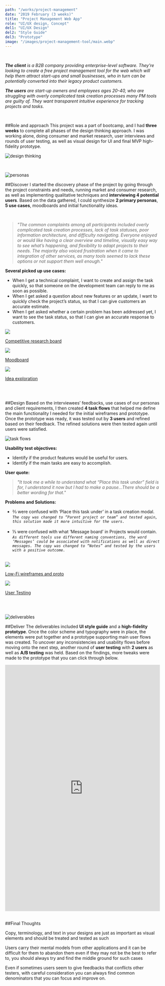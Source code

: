 ```yaml
---
path: "/works/project-management"
date: "2019 February (3 weeks)"
title: "Project Management Web App"
role: "UI/UX design, Concept"
del1: "UI/UX Design"
del2: "Style Guide"
del3: "Prototype"
image: "/images/project-management-tool/main.webp"
---
```


[design-thinking]: /images/project-management-tool/design-thinking.webp "Design thinking"
[personas]: /images/project-management-tool/personas.webp "Personas"
[taskflows]: /images/project-management-tool/taskflows.webp "Task flows"
[deliverables]: /images/project-management-tool/final.webp "Deliverables"

<br />
<div class="Works__block Container-slim">

_**The client** is a B2B company  providing enterprise-level software. They’re looking to create a free project management tool for the web which will help them attract start-ups and small businesses, who in turn can be potentially converted into their legacy product customers._

_**The users** are start-up owners and employees ages 20-40, who are struggling with overly complicated task creation processes many PM tools are guilty of. They want transparent intuitive experience for tracking projects and tasks._

</div>
<br />
<div class="Container-slim">

##Role and approach
This project was a part of bootcamp, and I had **three weeks** to complete all phases of the design thinking approach. I was working alone, doing consumer and market research, user interviews and rounds of user testing, as well as visual design for UI and final MVP high-fidelity prototype.

![design thinking][design-thinking]

</div>
<br />
<!-- two col layout -->
<div class="Works__grid__half Container__overflow">
<!-- image -->
<div class="Works__main__img">

![personas][personas]

</div><!-- image end -->
<!-- text -->
<div class="Works__main__txt self-center">

##Discover
I started the discovery phase of the project by going through the project constraints and needs, running market and consumer research, as well as implementing qualitative techniques and **interviewing 4 potential users**. Based on the data gathered, I could synthesize **2 primary personas**, **5 use cases**, moodboards and initial functionality ideas.

</div><!-- text end -->
<!-- text -->
<div class="Works__main__txt">
<br/>

>_"The common complaints among all participants included overly complicated task creation processes, lack of task statuses, poor information architecture, and difficulty navigating. Everyone enjoyed or would like having a clear overview and timeline, visually easy way to see what’s happening, and flexibility to adapt projects to their needs. The majority also voiced frustration when it came to integration of other services, as many tools seemed to lack these options or not support them well enough."_

</div><!-- text end -->
<!-- text -->
<div class="Works__main__txt">

**Several picked up use cases:**
- When I get a technical complaint, I want to create and assign the task quickly, so that someone on the development team can reply to me as soon as possible.
- When I get asked a question about new features or an update, I want to quickly check the project’s status, so that I can give customers an accurate estimate.
- When I get asked whether a certain problem has been addressed yet, I want to see the task status, so that I can give an accurate response to customers.

</div><!-- text end -->
</div><!-- two col layout end -->
<!-- two col layout -->
<div class="Works__grid__third Container__overflow">
  <a href="" class="Works__modalImg" onClick="openImg('/images/project-management-tool/competitor-research.webp')">
    <img src="/images/project-management-tool/competitor-research.webp" />
    <p>Competitive research board</p>
  </a>
  <a href="" class="Works__modalImg" onClick="openImg('/images/project-management-tool/moodboard.webp')">
    <img src="/images/project-management-tool/moodboard.webp" />
    <p>Moodboard</p>
  </a>
  <a href="" class="Works__modalImg" onClick="openImg('/images/project-management-tool/idea-exploration.jpg')">
    <img src="/images/project-management-tool/idea-exploration.jpg" />
    <p>Idea exploration</p>
  </a>
</div>
<br />
<br />
<!-- two col layout -->
<div class="Works__grid__half Container__overflow">
<!-- text -->
<div class="Works__main__txt">

##Design
Based on the interviewees’ feedbacks, use cases of our personas and client requirements, I then created **4 task flows** that helped me define the main functionality I needed for the initial wireframes and prototype. Once the prototype was ready, it was tested out by **3 users** and refined based on their feedback. The refined solutions were then tested again until users were satisfied.

</div><!-- text end -->
<!-- img -->
<div class="Works__main__img">

![task flows][taskflows]

</div><!-- img end -->
<!-- text -->
<div class="Works__main__txt">

**Usability test objectives:**
- Identify if the product features would be useful for users.
- Identify if the main tasks are easy to accomplish.

**User quote:**
>_"It took me a while to understand what “Place this task under” field is for, I understand it now but I had to make a pause...There should be a better wording for that."_

</div><!-- text end -->
<!-- text -->
<div class="Works__main__txt">

**Problems and Solutions:**
- ⅔ were confused with ‘Place this task under’ in a task creation modal.
_`The copy was changed to “Parent project or team” and tested again, this solution made it more intuitive for the users.`_
<br><br>
- ⅓ were confused with what ‘Message board’ in Projects would contain. 
_`As different tools use different naming conventions, the word ‘Messages’ could be associated with notifications as well as direct messages. The copy was changed to “Notes” and tested by the users with a positive outcome.`_

<br/>

</div><!-- text end -->
<a href="" class="Works__modalImg" onClick="openImg('/images/project-management-tool/wireframes.webp')">
  <img src="/images/project-management-tool/wireframes.webp" />
  <p>Low-Fi wireframes and proto</p>
</a>
<a href="" class="Works__modalImg" onClick="openImg('/images/project-management-tool/tester.jpg')">
  <img src="/images/project-management-tool/tester.jpg" />
  <p>User Testing</p>
</a>
</div><!-- two col layout end -->
<br />
<br />
<!-- two col layout -->
<div class="Works__grid__half Container__overflow">
<!-- img -->
<div class="Works__main__img">

![deliverables][deliverables]

</div><!-- img end -->
<!-- text -->
<div class="Works__main__txt">

##Deliver
The deliverables included **UI style guide** and a **high-fidelity prototype**. Once the color scheme and typography were in place, the elements were put together and a prototype supporting main user flows was created. To uncover any inconsistencies and usability flows before moving onto the next step, another round of **user testing** with **2 users** as well as **A/B testing** was held. Based on the findings, more tweaks were made to the prototype that you can click through below.

</div><!-- text end -->
</div><!-- two col layout end -->
<div class="Container__overflow">
<iframe style="border: none;" width="100%" height="800px" src="https://www.figma.com/embed?embed_host=share&url=https%3A%2F%2Fwww.figma.com%2Fproto%2FgRuaaXzRHd02H5zUpxtUlk%2FPM-web-app-UX%3Fnode-id%3D68%253A69%26viewport%3D138%252C332%252C0.112682%26scaling%3Dscale-down" allowfullscreen></iframe>
</div>
<br />
<div class="Container-slim">

##Final Thoughts

Copy, terminology, and text in your designs are just as important as visual elements and should be treated and tested as such

Users carry their mental models from other applications and it can be difficult for them to abandon them even if they may not be the best to refer to, you should always try and find the middle ground for such cases

Even if sometimes users seem to give feedbacks that conflicts other testers, with careful consideration you can always find common denominators that you can focus and improve on.

</div>
